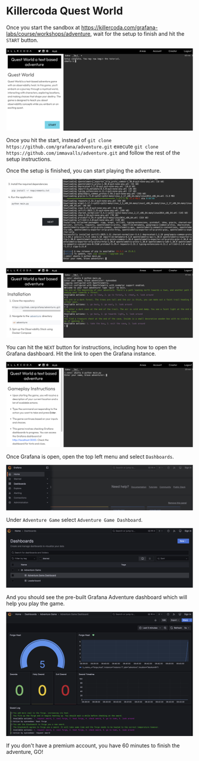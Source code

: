 # Killercoda Quest World

Once you start the sandbox at https://killercoda.com/grafana-labs/course/workshops/adventure, wait for the setup to finish and hit the `START` button.

![Kilercoda Setup finished](./img/killercoda-setup.png)

Once you hit the start, instead of `git clone https://github.com/grafana/adventure.git` execute `git clone https://github.com/immavalls/adventure.git` and follow the rest of the setup instructions.

Once the setup is finished, you can start playing the adventure.

![Kilercoda Start Playing](./img/killercoda-start-playing.png)

![Kilercoda Playing](./img/killercoda-playing.png)

You can hit the `NEXT` button for instructions, including how to open the Grafana dashboard. Hit the link to open the Grafana instance.

![Kilercoda Instructions](./img/killercoda-grafana-quest-instructions.png)

Once Grafana is open, open the top left menu and select `Dashboards`.

![Kilercoda Grafana Dashboards Menu](./img/killercoda-grafana-menu-dashboards.png)

Under `Adventure Game` select `Adventure Game Dashboard`.

![Kilercoda Select Grafana Adventure Dashboard](./img/killercoda-grafana-adventure-dashboard.png)

And you should see the pre-built Grafana Adventure dashboard which will help you play the game.

![Kilercoda Grafana Dashboard](./img/killercoda-grafana-quest.png)

If you don't have a premium account, you have 60 minutes to finish the adventure, GO!